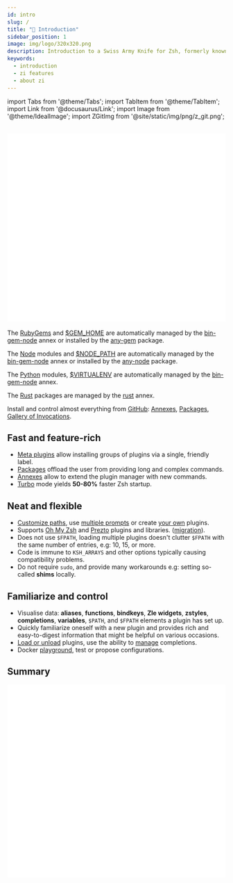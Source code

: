 ```yaml
---
id: intro
slug: /
title: "🎉 Introduction"
sidebar_position: 1
image: img/logo/320x320.png
description: Introduction to a Swiss Army Knife for Zsh, formerly known as zplugin, zinit.
keywords:
  - introduction
  - zi features
  - about zi
---
```


<!-- @format -->

import Tabs from '@theme/Tabs'; import TabItem from '@theme/TabItem';
import Link from '@docusaurus/Link';
import Image from '@theme/IdealImage';
import ZGitImg from '@site/static/img/png/z_git.png';

<div className="ScreenView">
  <Image img={ZGitImg} />
</div>
<div className="ScreenView">
  <Link href="https://github.com/orgs/z-shell/">
    <img
      width="976"
      height="434"
      alt="Z-Shell Organization Stats"
      src="https://raw.githubusercontent.com/z-shell/.github/main/metrics/metrics.svg"
    />
  </Link>
</div>

<Tabs>
  <TabItem value="gems" label="RubyGems">

The [RubyGems](https://rubygems.org) and [$GEM_HOME](https://guides.rubygems.org/command-reference/#gem-environment) are automatically managed by the [bin-gem-node](/ecosystem/annexes/bin-gem-node) annex or installed by the [any-gem](https://github.com/z-shell/any-gem) package.

  </TabItem>
  <TabItem value="node" label="Node">

The [Node](https://www.npmjs.com) modules and [$NODE_PATH](https://nodejs.org/api/modules.html#modules_loading_from_the_global_folders) are automatically managed by the [bin-gem-node](/ecosystem/annexes/bin-gem-node) annex or installed by the [any-node](https://github.com/z-shell/any-node) package.

  </TabItem>
  <TabItem value="pip" label="Python">

The [Python](https://python.org) modules, [$VIRTUALENV](https://docs.python.org/3/tutorial/venv.html) are automatically managed by the [bin-gem-node](/ecosystem/annexes/bin-gem-node) annex.

  </TabItem>
  <TabItem value="rust" label="Rust">

The [Rust](https://crates.io) packages are managed by the [rust](/ecosystem/annexes/rust) annex.

  </TabItem>
  <TabItem value="github" label="GitHub" default>

Install and control almost everything from [GitHub](https://github.com): [Annexes](/ecosystem/annexes), [Packages](/ecosystem/packages), [Gallery of Invocations](/community/gallery/collection).

</TabItem>
</Tabs>

## <i class="fa-solid fa-spinner fa-spin-pulse"></i> Fast and feature-rich

- [Meta plugins][16] allow installing groups of plugins via a single, friendly label.
- [Packages](/ecosystem/packages) offload the user from providing long and complex commands.
- [Annexes](/ecosystem/annexes) allow to extend the plugin manager with new commands.
- [Turbo][8] mode yields **50-80%** faster Zsh startup.

## <i className="fa-beat" class="fa-solid fa-heart fa-beat"></i> Neat and flexible

- [Customize paths][9], use [multiple prompts][10] or create [your own][11] plugins.
- Supports [Oh My Zsh][oh-my-zsh] and [Prezto][prezto] plugins and libraries. ([migration][migration]).
- Does not use `$FPATH`, loading multiple plugins doesn't clutter `$FPATH` with the same number of entries, e.g: 10, 15, or more.
- Code is immune to `KSH_ARRAYS` and other options typically causing compatibility problems.
- Do not require `sudo`, and provide many workarounds e.g: setting so-called **shims** locally.

## <i className="fa-beat-fade" class="fa-solid fa-circle-info fa-beat-fade"></i> Familiarize and control

- Visualise data: **aliases**, **functions**, **bindkeys**, **Zle widgets**, **zstyles**, **completions**, **variables**, `$PATH`, and `$FPATH` elements a plugin has set up.
- Quickly familiarize oneself with a new plugin and provides rich and easy-to-digest information that might be helpful on various occasions.
- [Load or unload][14] plugins, use the ability to [manage][15] completions.
- Docker [playground], test or propose configurations.

## <i class="fa-solid fa-list-check"></i> Summary

<div className="ScreenView">
  <Link href="https://github.com/orgs/z-shell/projects/">
    <img
      className="ScreenView"
      width="976"
      height="444"
      alt="Z-Shell Organization FollowUp"
      src="https://raw.githubusercontent.com/z-shell/.github/main/metrics/plugin/followup/followup.svg"
    />
  </Link>
</div>

<!-- end-of-file -->

[8]: /docs/getting_started/overview#turbo-mode-zsh--53
[9]: /docs/guides/customization#customizing-paths
[10]: /docs/guides/customization#multiple-prompts
[11]: /docs/guides/customization#non-github-local-plugins
[oh-my-zsh]: /docs/getting_started/overview#oh-my-zsh-prezto
[prezto]: /docs/getting_started/overview#oh-my-zsh-prezto
[migration]: /docs/getting_started/migration
[14]: /docs/guides/commands#loading-and-unloading
[15]: /docs/guides/commands#completions-management
[16]: /search?q=meta+plugins
[playground]: https://github.com/z-shell/playground
